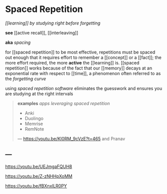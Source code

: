 # Spaced Repetition

_[[learning]] by studying right before forgetting_

**see** [[active recall]], [[interleaving]]

**aka** _spacing_

for [[spaced repetition]] to be most effective, repetitions must be spaced out enough that it requires effort to remember a [[concept]] or a [[fact]]; the more effort required, the more **active** the [[learning]] is. [[spaced repetition]] works because of the fact that our [[memory]] decays at an exponential rate with respect to [[time]], a phenomenon often referred to as the _forgetting curve_

using _spaced repetition software_ eliminates the guesswork and ensures you are studying at the right intervals

> **examples** _apps leveraging spaced repetition_
>
> - Anki
> - Duolingo
> - Memrise
> - RemNote
>
> &mdash; <https://youtu.be/Kl0RM_9cVzE?t=465> and Pranav

## &mdash;

<https://youtu.be/UEJmgaFQUH8>

<https://youtu.be/Z-zNHHpXoMM>

<https://youtu.be/fBXnxlLR0PY>
